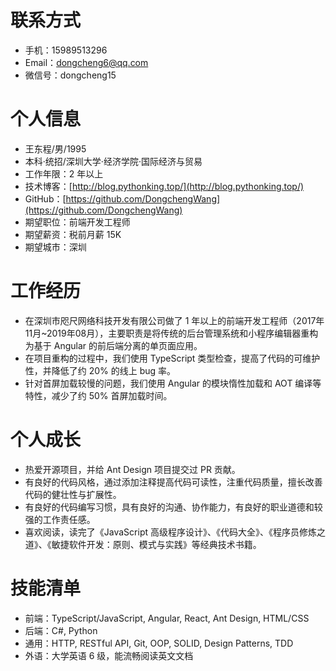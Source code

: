 # 联系方式

- 手机：15989513296
- Email：dongcheng6@qq.com
- 微信号：dongcheng15

# 个人信息

- 王东程/男/1995
- 本科·统招/深圳大学·经济学院·国际经济与贸易
- 工作年限：2 年以上
- 技术博客：[http://blog.pythonking.top/](http://blog.pythonking.top/)
- GitHub：[https://github.com/DongchengWang](https://github.com/DongchengWang)
- 期望职位：前端开发工程师
- 期望薪资：税前月薪 15K
- 期望城市：深圳

# 工作经历

- 在深圳市咫尺网络科技开发有限公司做了 1 年以上的前端开发工程师（2017年11月~2019年08月），主要职责是将传统的后台管理系统和小程序编辑器重构为基于 Angular 的前后端分离的单页面应用。
- 在项目重构的过程中，我们使用 TypeScript 类型检查，提高了代码的可维护性，并降低了约 20% 的线上 bug 率。
- 针对首屏加载较慢的问题，我们使用 Angular 的模块惰性加载和 AOT 编译等特性，减少了约 50% 首屏加载时间。

# 个人成长

- 热爱开源项目，并给 Ant Design 项目提交过 PR 贡献。
- 有良好的代码风格，通过添加注释提高代码可读性，注重代码质量，擅长改善代码的健壮性与扩展性。
- 有良好的代码编写习惯，具有良好的沟通、协作能力，有良好的职业道德和较强的工作责任感。
- 喜欢阅读，读完了《JavaScript 高级程序设计》、《代码大全》、《程序员修炼之道》、《敏捷软件开发：原则、模式与实践》等经典技术书籍。

# 技能清单

- 前端：TypeScript/JavaScript, Angular, React, Ant Design, HTML/CSS
- 后端：C#, Python
- 通用：HTTP, RESTful API, Git, OOP, SOLID, Design Patterns, TDD
- 外语：大学英语 6 级，能流畅阅读英文文档
